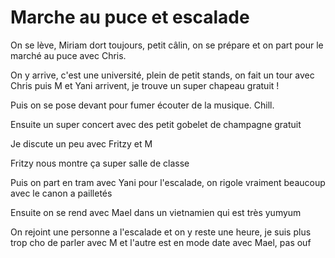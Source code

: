 # Marche au puce et  escalade
On se lève, Miriam dort toujours, petit câlin, on se prépare et on part pour le marché au puce avec Chris.

On y arrive, c'est une université, plein de petit stands, on fait un tour avec Chris puis M et Yani arrivent, je trouve un super chapeau gratuit !

Puis on se pose devant pour fumer écouter de la musique. Chill.

Ensuite un super concert avec des petit gobelet de champagne gratuit 

Je discute un peu avec Fritzy et M

Fritzy nous montre ça super salle de classe 

Puis on part en tram avec Yani pour l'escalade, on rigole vraiment beaucoup avec le canon a pailletés 

Ensuite on se rend avec Mael dans un vietnamien qui est très yumyum 

On rejoint une personne a l'escalade et on y reste une heure, je suis plus trop cho de parler avec M et l'autre est en mode date avec Mael, pas ouf 

